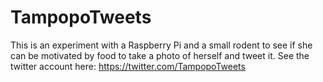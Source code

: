 # TampopoTweets

This is an experiment with a Raspberry Pi and a small rodent to see if she can be motivated by food to take a photo of herself and tweet it. See the twitter account here: https://twitter.com/TampopoTweets
